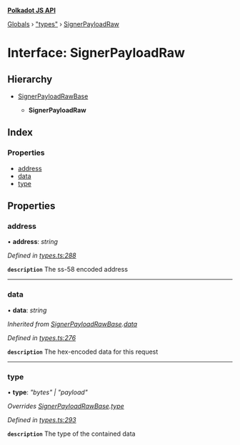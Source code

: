 **[Polkadot JS API](../README.md)**

[Globals](../globals.md) › [&quot;types&quot;](../modules/_types_.md) › [SignerPayloadRaw](_types_.signerpayloadraw.md)

# Interface: SignerPayloadRaw

## Hierarchy

* [SignerPayloadRawBase](_types_.signerpayloadrawbase.md)

  * **SignerPayloadRaw**

## Index

### Properties

* [address](_types_.signerpayloadraw.md#address)
* [data](_types_.signerpayloadraw.md#data)
* [type](_types_.signerpayloadraw.md#type)

## Properties

###  address

• **address**: *string*

*Defined in [types.ts:288](https://github.com/polkadot-js/api/blob/5d2cadd/packages/types/src/types.ts#L288)*

**`description`** The ss-58 encoded address

___

###  data

• **data**: *string*

*Inherited from [SignerPayloadRawBase](_types_.signerpayloadrawbase.md).[data](_types_.signerpayloadrawbase.md#data)*

*Defined in [types.ts:276](https://github.com/polkadot-js/api/blob/5d2cadd/packages/types/src/types.ts#L276)*

**`description`** The hex-encoded data for this request

___

###  type

• **type**: *"bytes" | "payload"*

*Overrides [SignerPayloadRawBase](_types_.signerpayloadrawbase.md).[type](_types_.signerpayloadrawbase.md#optional-type)*

*Defined in [types.ts:293](https://github.com/polkadot-js/api/blob/5d2cadd/packages/types/src/types.ts#L293)*

**`description`** The type of the contained data